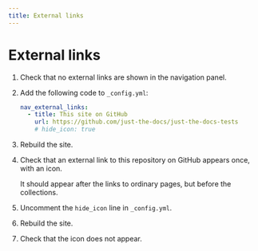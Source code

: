 ```yaml
---
title: External links
---
```


# External links

1.  Check that no external links are shown in the navigation panel.

1.  Add the following code to `_config.yml`:

    ```yaml
    nav_external_links:
      - title: This site on GitHub
        url: https://github.com/just-the-docs/just-the-docs-tests
        # hide_icon: true
    ```

1.  Rebuild the site.

1.  Check that an external link to this repository on GitHub appears once, with an icon.
    
    It should appear after the links to ordinary pages, but before the collections.

1.  Uncomment the `hide_icon` line in `_config.yml`.

1.  Rebuild the site.

1.  Check that the icon does not appear.
